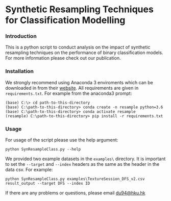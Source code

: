 # Synthetic Resampling Techniques for Classification Modelling

### Introduction
This is a python script to conduct analysis on the impact of synthetic resampling techniques on the performance of binary classification models. For more information please check out our publication.

### Installation
We strongly recommend using Anaconda 3 enviroments which can be downloaded in from their [website](https://www.anaconda.com/distribution/#download-section). All requirements are given in ```requirements.txt```. 
For example from the anaconda3 prompt:
```
(base) C:\> cd path-to-this-directory
(base) C:\path-to-this-directory> conda create -n resample python=3.6
(base) C:\path-to-this-directory> conda activate resample
(resample) C:\path-to-this-directory> pip install -r requirements.txt
```
### Usage
For usage of the script please use the help argument:
```
python SynResampleClass.py --help
```
We provided two example datasets in the ```examples\``` directory. It is important to set the ```--target``` and ```--index``` headers as the same as the header in the data csv. For example:
```
python SynResampleClass.py examples\TextureSession_DFS_v2.csv result_output --target DFS --index ID
```

If there are any problems or questions, please email du94@hku.hk
